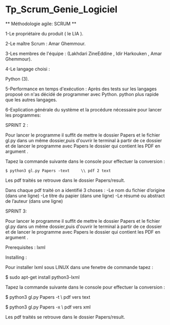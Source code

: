 # Tp_Scrum_Genie_Logiciel
** Méthodologie agile: SCRUM **

1-Le propriétaire du produit ( le LIA ).

2-Le maître Scrum : Amar Ghemmour.

3-Les membres de l'équipe : (Lakhdari ZineEddine , Idir Harkouken , Amar Ghemmour).

4-Le langage choisi :

Python (3).

5-Performance en temps d'exécution :
 Après des tests sur les langages proposé on n'as décidé de programmer avec Python.
 python plus rapide que les autres langages.

6-Explication générale du système et la procédure nécessaire pour lancer les programmes:

SPRINT 2 :

Pour lancer le programme il suffit de mettre le dossier Papers et le fichier gl.py dans un même dossier,puis d'ouvrir le terminal à partir de ce dossier et de lancer le programme avec Papers le dossier qui contient les PDF en argument .

Tapez la commande suivante dans le console pour effectuer la conversion :


    $ python3 gl.py Papers -text     \\ pdf 2 text


Les pdf traités se retrouve dans le dossier Papers/result.

Dans chaque pdf traité on a identifié 3 choses :
  -Le nom du fichier d’origine (dans une ligne)
  -Le titre du papier (dans une ligne)
  -Le résumé ou abstract de l’auteur (dans une ligne)

  SPRINT 3:

  Pour lancer le programme il suffit de mettre le dossier Papers et le fichier gl.py dans un même dossier,puis d'ouvrir le terminal à partir de ce dossier et de lancer le programme avec Papers le dossier qui contient les PDF en argument .

  Prerequisites :
  lxml

  Installing :

Pour installer lxml sous LINUX dans une fenetre de commande tapez :

$ sudo apt-get install python3-lxml

Tapez la commande suivante dans le console pour effectuer la conversion :



$ python3 gl.py Papers -t     \\ pdf vers text

$ python3 gl.py Papers -x     \\ pdf vers xml

Les pdf traités se retrouve dans le dossier Papers/result.
